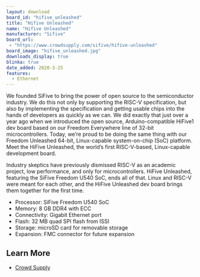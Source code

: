 ```yaml
---
layout: download
board_id: "hifive_unleashed"
title: "Hifive Unleashed"
name: "Hifive Unleashed"
manufacturer: "Sifive"
board_url:
 - "https://www.crowdsupply.com/sifive/hifive-unleashed"
board_image: "hifive_unleashed.jpg"
downloads_display: true
blinka: true
date_added: 2020-3-25
features:
  - Ethernet
---
```


We founded SiFive to bring the power of open source to the semiconductor industry. We do this not only by supporting the RISC-V specification, but also by implementing the specification and getting usable chips into the hands of developers as quickly as we can. We did exactly that just over a year ago when we introduced the open source, Arduino-compatible HiFive1 dev board based on our Freedom Everywhere line of 32-bit microcontrollers. Today, we’re proud to be doing the same thing with our Freedom Unleashed 64-bit, Linux-capable system-on-chip (SoC) platform. Meet the HiFive Unleashed, the world’s first RISC-V-based, Linux-capable development board.

Industry skeptics have previously dismissed RISC-V as an academic project, low performance, and only for microcontrollers. HiFive Unleashed, featuring the SiFive Freedom U540 SoC, ends all of that. Linux and RISC-V were meant for each other, and the HiFive Unleashed dev board brings them together for the first time.

- Processor: SiFive Freedom U540 SoC
- Memory: 8 GB DDR4 with ECC
- Connectivity: Gigabit Ethernet port
- Flash: 32 MB quad SPI flash from ISSI
- Storage: microSD card for removable storage
- Expansion: FMC connector for future expansion

## Learn More
* [Crowd Supply](https://www.crowdsupply.com/sifive/hifive-unleashed)
